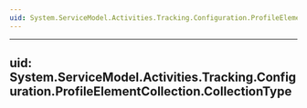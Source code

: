 ```yaml
---
uid: System.ServiceModel.Activities.Tracking.Configuration.ProfileElementCollection
---
```


---
uid: System.ServiceModel.Activities.Tracking.Configuration.ProfileElementCollection.CollectionType
---
